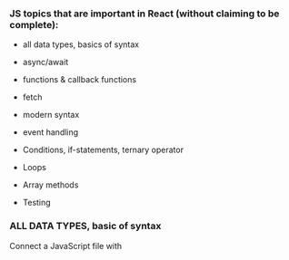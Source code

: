  ###  JS topics that are important in React (without claiming to be complete):
 
 
* all data types, basics of syntax


* async/await


* functions & callback functions


* fetch


* modern syntax


* event handling


* Conditions, if-statements, ternary operator


* Loops


* Array methods


* Testing


### ALL DATA TYPES, basic of syntax

Connect a JavaScript file with <script>
Log to the console
Select elements with querySelector
Add, remove and toggle CSS classes on click with addEventListener
 
 
````
 <script src="./index.js" defer></script>
````

````
const mainElement = document.querySelector('[data-js="main"]');
 
````
 
 - Better as:
 
 
````
// tag as identifier
const mainElement = document.querySelector("main");
// class as identifier -> .
const mainElement = document.querySelector(".main");
// id as identifier -> #
const mainElement = document.querySelector("#main");
````
 
 
 
###   ``` addEventListener ```
 
 
```` 
const button = document.querySelector('[data-js="button"]');
button.addEventListener("click", () => {
  console.log("Yeah");
});
```` 
 
 
###   ``` .classList ```` 
 
Add/remove & toggle classes: .classList.
 
 
````
 const main = document.querySelector('[data-js="main"]');
const button = document.querySelector('[data-js="button"]');

button.addEventListener("click", () => {
  main.classList.add("page--primary");
});
````
 
 
<hr>
 

 ### Variable Declarations
 
 const, let and var
 
 Variable Naming: camelCase
 
type	represents
 
```string```	a sequence of characters: "abcd"
```number```	a number: 1234
```boolean```	a binary statement, can be true or false
```null```	represents "nothing", is typically set by developers
```undefined```	represents the state of "not existing". Anything not specified or not found in JavaScript defaults to the value undefined
```BigInt	uncommon```, used for integers larger than 9007199254740991
```Symbol	uncommon```, used for creating unique elements
 
 
Operators:
 
operator	effect
+	adds two numbers together.
-	subtracts two numbers
*	multiplies two numbers
/	divides two numbers
**	potentiates two numbers: 2 ** 4 → 16
%	The remainder or modulus. Gives you what remains after a whole number division: 8 % 3 → 2.
 
Assignment Operators

operator	effect
+=	Increases the value of the variable on the left about the value on the right: count += 6 → count is increased by 6
-=	Decreases the value of the variable on the left about the value on the right
*=	Multiplies the variable on the left with the value on the right
/=	Divides the variable on the left with the value on the right
++	Increments the value of a variable by one: count++ → count is increased by one
--	Decrements the value of a variable by one: count-- → count is decreased by one
 
Type Coersion
When you use an operator with a variable with an unfitting type, JavaScript will automatically convert (coerse) this variable into a fitting type
 
decimal system: the standard numbers, has 10 symbols "0" to "9".
binary system: only has 2 symbols "0" and "1". If you want to write a bigger number than 1, you add another digit: 2 → "10" in binary.
hexadecimal system: has 16 symbols "0" to "9" and "a" to "f". If you want to write a number bigger than 15 you add another digit: 12 → "c" in hexadecimal.
 
<hr>
 
### Truthy and Falsy Values

 
```truthy``` values:

non zero numbers: 1, 2, -3, etc.
non empty strings: "hello"
true
 
 
```falsy``` values:

0 / -0
null
false
undefined
empty string: ""
 
### Comparision Operators

Operator	Effect
A === B	strict equal: is true if both values are equal (including their type).
A !== B	strict not equal: is true if both values are not equal (including their type).
A > B	strictly greater than: is true if A is greater than B.
A < B	strictly less than: is true if A is less than B.
A >= B	greater than or equal: is true if A is greater than or equal B.
A <= B	less than or equal: is true if A is less than or equal B.
     
### Logical Operator

Operator	Effect
!A	not: flips a true value to false and vice versa.
A || B	or: is true if either A or B is true.
A && B	and: is true if both A and B is true.

     
### Control Flow: if / else
With an if statement we can control whether a part of our code is executed or not, based on a condition.The condition expression between the () brackets can be composed of logical or comparison operators as well. You can distinguish between more cases by chaining else if statements:
     
````
if (hour < 12) {
  console.log("Good Morning.");
} else if (hour < 18) {
  console.log("Good afternoon.");
} else if (hour === 24) {
  console.log("Good night.");
} else {
  console.log("Good evening.");
}
`````

### ternary operator
                   
````
condition ? expressionIfTrue : expressionIfFalse;
                     
const greetingText = time < 12 ? "Good morning." : "Good afternoon.";
 
moveElement(xPos > 300 ? 300 : xPos); // the element can't be moved further than 300.
 
````

if(undefined) → falsy, won't execute
if(null) → falsy, won't execute
if("") → falsy, won't execute, but might still be a useful variable
(e.g. when user clears an input field)
if(0) → falsy, won't execute, but might still be a useful variable
(e.g. when user wants to set the volume to 0)
if(" ") → truthy, will execute
if(-1) → truthy, will execute
 
---
 
### FUNCTIONS
 
You can define a function using a function declaration which consists of:

the function keyword
the function name
the function body (JavaScript statements / JavaScript code)
 
```
function greet() {
  console.log("Hi Friends!");
  console.log("Nice to be here.");
}
 
function printLetter(name) {
  console.log("Hi " + name + ", hope you are fine. Love, Johnny");
}

function printSum(first, second, third) {
  const sum = first + second + third;
  console.log("The sum of your numbers is: " + sum);
}
 
````
 
 
Function Calls
When functions are defined you can call them by writing their name, followed by parentheses ("round brackets"). If the functions consume parameters you can pass them as arguments in the brackets.
 
greet();
printLetter("Jordan");
printSum(3, 4, 5);
 
Scope
The scope defines where variables are visible and where they can be referenced. :

global scope: A variable is in the global scope when it is declared outside of any function, in a JavaScript file. Global variables are visible and can be accessed from anywhere in that JavaScript file after declaration.
function scope: Variables defined inside a function are not accessible from outside.
 
 
### return
 
Return Statements:  a function can also return a value back to the place where it was called. This is done via a return statement.Its value is returned by the function and can be stored when the function is called:

function add3Numbers(first, second, third) {
  const sum = first + second + third;
  return sum;
}

const firstSum = add3Numbers(1, 2, 3);
// the return value is stored in "firstSum", namely 6
 
A function can return only one expression value, but can have multiple return statements, in combination with if else statements.

### Early Return Statements
 
As soon as a return statement is reached in a function call, the function execution is ended. The following console.log() is therefore never reached:
 
function testFunction() {
 
  return "a returned string";

  console.log("I am never logged in the console.");

}
 

 

 
